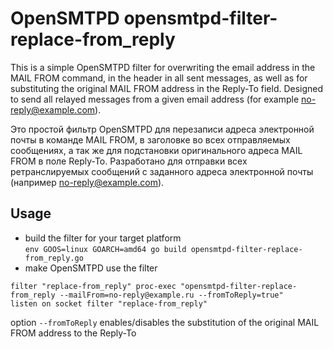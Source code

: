 # OpenSMTPD opensmtpd-filter-replace-from_reply
This is a simple OpenSMTPD filter for overwriting the email address in the MAIL FROM command, in the header in all sent messages, as well as for substituting the original MAIL FROM address in the Reply-To field. Designed to send all relayed messages from a given email address (for example no-reply@example.com).

Это простой фильтр OpenSMTPD для перезаписи адреса электронной почты в команде MAIL FROM, в заголовке во всех отправляемых сообщениях, а так же для подстановки оригинального адреса MAIL FROM в поле Reply-To. 
Разработано для отправки всех ретранслируемых сообщений с заданного  адреса электронной почты (например no-reply@example.com).

## Usage
* build the filter for your target platform  
`env GOOS=linux GOARCH=amd64 go build opensmtpd-filter-replace-from_reply.go`
* make OpenSMTPD use the filter
```
filter "replace-from_reply" proc-exec "opensmtpd-filter-replace-from_reply --mailFrom=no-reply@example.ru --fromToReply=true"
listen on socket filter "replace-from_reply"
```
option `--fromToReply` enables/disables the substitution of the original MAIL FROM address to the Reply-To

